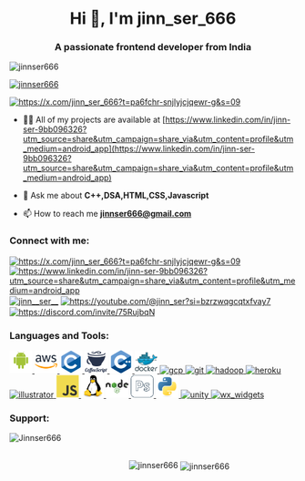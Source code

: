 <h1 align="center">Hi 👋, I'm jinn_ser_666</h1>
<h3 align="center">A passionate frontend developer from India</h3>

<p align="left"> <img src="https://komarev.com/ghpvc/?username=jinnser666&label=Profile%20views&color=0e75b6&style=flat" alt="jinnser666" /> </p>

<p align="left"> <a href="https://github.com/ryo-ma/github-profile-trophy"><img src="https://github-profile-trophy.vercel.app/?username=jinnser666" alt="jinnser666" /></a> </p>

<p align="left"> <a href="https://twitter.com/https://x.com/jinn_ser_666?t=pa6fchr-snjlyjcjqewr-g&s=09" target="blank"><img src="https://img.shields.io/twitter/follow/https://x.com/jinn_ser_666?t=pa6fchr-snjlyjcjqewr-g&s=09?logo=twitter&style=for-the-badge" alt="https://x.com/jinn_ser_666?t=pa6fchr-snjlyjcjqewr-g&s=09" /></a> </p>

- 👨‍💻 All of my projects are available at [https://www.linkedin.com/in/jinn-ser-9bb096326?utm_source=share&utm_campaign=share_via&utm_content=profile&utm_medium=android_app](https://www.linkedin.com/in/jinn-ser-9bb096326?utm_source=share&utm_campaign=share_via&utm_content=profile&utm_medium=android_app)

- 💬 Ask me about ****C++,DSA,HTML,CSS,Javascript****

- 📫 How to reach me **jinnser666@gmail.com**

<h3 align="left">Connect with me:</h3>
<p align="left">
<a href="https://twitter.com/https://x.com/jinn_ser_666?t=pa6fchr-snjlyjcjqewr-g&s=09" target="blank"><img align="center" src="https://raw.githubusercontent.com/rahuldkjain/github-profile-readme-generator/master/src/images/icons/Social/twitter.svg" alt="https://x.com/jinn_ser_666?t=pa6fchr-snjlyjcjqewr-g&s=09" height="30" width="40" /></a>
<a href="https://linkedin.com/in/https://www.linkedin.com/in/jinn-ser-9bb096326?utm_source=share&utm_campaign=share_via&utm_content=profile&utm_medium=android_app" target="blank"><img align="center" src="https://raw.githubusercontent.com/rahuldkjain/github-profile-readme-generator/master/src/images/icons/Social/linked-in-alt.svg" alt="https://www.linkedin.com/in/jinn-ser-9bb096326?utm_source=share&utm_campaign=share_via&utm_content=profile&utm_medium=android_app" height="30" width="40" /></a>
<a href="https://instagram.com/jinn__ser__" target="blank"><img align="center" src="https://raw.githubusercontent.com/rahuldkjain/github-profile-readme-generator/master/src/images/icons/Social/instagram.svg" alt="jinn__ser__" height="30" width="40" /></a>
<a href="https://www.youtube.com/c/https://youtube.com/@jinn_ser?si=bzrzwqgcqtxfvay7" target="blank"><img align="center" src="https://raw.githubusercontent.com/rahuldkjain/github-profile-readme-generator/master/src/images/icons/Social/youtube.svg" alt="https://youtube.com/@jinn_ser?si=bzrzwqgcqtxfvay7" height="30" width="40" /></a>
<a href="https://discord.gg/https://discord.com/invite/75RujbqN" target="blank"><img align="center" src="https://raw.githubusercontent.com/rahuldkjain/github-profile-readme-generator/master/src/images/icons/Social/discord.svg" alt="https://discord.com/invite/75RujbqN" height="30" width="40" /></a>
</p>

<h3 align="left">Languages and Tools:</h3>
<p align="left"> <a href="https://developer.android.com" target="_blank" rel="noreferrer"> <img src="https://raw.githubusercontent.com/devicons/devicon/master/icons/android/android-original-wordmark.svg" alt="android" width="40" height="40"/> </a> <a href="https://aws.amazon.com" target="_blank" rel="noreferrer"> <img src="https://raw.githubusercontent.com/devicons/devicon/master/icons/amazonwebservices/amazonwebservices-original-wordmark.svg" alt="aws" width="40" height="40"/> </a> <a href="https://www.cprogramming.com/" target="_blank" rel="noreferrer"> <img src="https://raw.githubusercontent.com/devicons/devicon/master/icons/c/c-original.svg" alt="c" width="40" height="40"/> </a> <a href="https://offeescript.org" target="_blank" rel="noreferrer"> <img src="https://raw.githubusercontent.com/devicons/devicon/master/icons/coffeescript/coffeescript-original-wordmark.svg" alt="coffeescript" width="40" height="40"/> </a> <a href="https://www.w3schools.com/cpp/" target="_blank" rel="noreferrer"> <img src="https://raw.githubusercontent.com/devicons/devicon/master/icons/cplusplus/cplusplus-original.svg" alt="cplusplus" width="40" height="40"/> </a> <a href="https://www.docker.com/" target="_blank" rel="noreferrer"> <img src="https://raw.githubusercontent.com/devicons/devicon/master/icons/docker/docker-original-wordmark.svg" alt="docker" width="40" height="40"/> </a> <a href="https://cloud.google.com" target="_blank" rel="noreferrer"> <img src="https://www.vectorlogo.zone/logos/google_cloud/google_cloud-icon.svg" alt="gcp" width="40" height="40"/> </a> <a href="https://git-scm.com/" target="_blank" rel="noreferrer"> <img src="https://www.vectorlogo.zone/logos/git-scm/git-scm-icon.svg" alt="git" width="40" height="40"/> </a> <a href="https://hadoop.apache.org/" target="_blank" rel="noreferrer"> <img src="https://www.vectorlogo.zone/logos/apache_hadoop/apache_hadoop-icon.svg" alt="hadoop" width="40" height="40"/> </a> <a href="https://heroku.com" target="_blank" rel="noreferrer"> <img src="https://www.vectorlogo.zone/logos/heroku/heroku-icon.svg" alt="heroku" width="40" height="40"/> </a> <a href="https://www.adobe.com/in/products/illustrator.html" target="_blank" rel="noreferrer"> <img src="https://www.vectorlogo.zone/logos/adobe_illustrator/adobe_illustrator-icon.svg" alt="illustrator" width="40" height="40"/> </a> <a href="https://developer.mozilla.org/en-US/docs/Web/JavaScript" target="_blank" rel="noreferrer"> <img src="https://raw.githubusercontent.com/devicons/devicon/master/icons/javascript/javascript-original.svg" alt="javascript" width="40" height="40"/> </a> <a href="https://www.linux.org/" target="_blank" rel="noreferrer"> <img src="https://raw.githubusercontent.com/devicons/devicon/master/icons/linux/linux-original.svg" alt="linux" width="40" height="40"/> </a> <a href="https://nodejs.org" target="_blank" rel="noreferrer"> <img src="https://raw.githubusercontent.com/devicons/devicon/master/icons/nodejs/nodejs-original-wordmark.svg" alt="nodejs" width="40" height="40"/> </a> <a href="https://www.photoshop.com/en" target="_blank" rel="noreferrer"> <img src="https://raw.githubusercontent.com/devicons/devicon/master/icons/photoshop/photoshop-line.svg" alt="photoshop" width="40" height="40"/> </a> <a href="https://www.python.org" target="_blank" rel="noreferrer"> <img src="https://raw.githubusercontent.com/devicons/devicon/master/icons/python/python-original.svg" alt="python" width="40" height="40"/> </a> <a href="https://unity.com/" target="_blank" rel="noreferrer"> <img src="https://www.vectorlogo.zone/logos/unity3d/unity3d-icon.svg" alt="unity" width="40" height="40"/> </a> <a href="https://www.wxwidgets.org/" target="_blank" rel="noreferrer"> <img src="https://upload.wikimedia.org/wikipedia/commons/b/bb/WxWidgets.svg" alt="wx_widgets" width="40" height="40"/> </a> </p>

<h3 align="left">Support:</h3>
<p><a href="https://ko-fi.com/Jinnser666 "> <img align="left" src="https://cdn.ko-fi.com/cdn/kofi3.png?v=3" height="50" width="210" alt="Jinnser666 " /></a></p><br><br>

<p><img align="left" src="https://github-readme-stats.vercel.app/api/top-langs?username=jinnser666&show_icons=true&locale=en&layout=compact" alt="jinnser666" /></p>

<p>&nbsp;<img align="center" src="https://github-readme-stats.vercel.app/api?username=jinnser666&show_icons=true&locale=en" alt="jinnser666" /></p>
